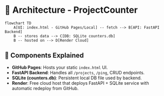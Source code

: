 # 🧱 Architecture - ProjectCounter

```mermaid
flowchart TD
    A[UI: index.html - GitHub Pages/Local] -- fetch --> B[API: FastAPI Backend]
    B -- stores data --> C[DB: SQLite counters.db]
    B -- hosted on --> D[Render Cloud]
```

## 🧩 Components Explained

- **GitHub Pages**: Hosts your static `index.html` UI.
- **FastAPI Backend**: Handles all `/projects`, `/ping`, CRUD endpoints.
- **SQLite (counters.db)**: Persistent local DB file used by backend.
- **Render**: Free cloud host that deploys FastAPI + SQLite service with automatic redeploy from GitHub.
